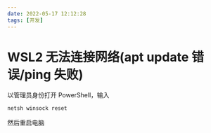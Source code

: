 ```yaml
---
date: 2022-05-17 12:12:28
tags: [开发]
---
```


# WSL2 无法连接网络(apt update 错误/ping 失败)

以管理员身份打开 PowerShell，输入

```sh
netsh winsock reset
```

然后重启电脑
